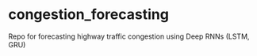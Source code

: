 # congestion_forecasting
Repo for forecasting highway traffic congestion using Deep RNNs (LSTM, GRU)
